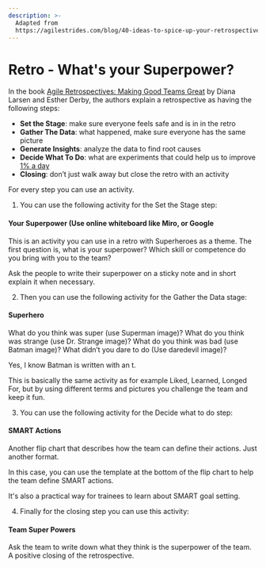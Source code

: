 ```yaml
---
description: >-
  Adapted from
  https://agilestrides.com/blog/40-ideas-to-spice-up-your-retrospective/
---
```


# Retro - What's your Superpower?

In the book [Agile Retrospectives: Making Good Teams Great](https://www.amazon.com/Agile-Retrospectives-Making-Teams-Great/dp/0977616649) by Diana Larsen and Esther Derby, the authors explain a retrospective as having the following steps:

* **Set the Stage**: make sure everyone feels safe and is in in the retro
* **Gather The Data**: what happened, make sure everyone has the same picture
* **Generate Insights**: analyze the data to find root causes
* **Decide What To Do**: what are experiments that could help us to improve [1% a day](https://agilestrides.com/blog/113-practices-of-extreme-programming-applied-to-management/)
* **Closing**: don’t just walk away but close the retro with an activity

For every step you can use an activity. 

1. You can use the following activity for the Set the Stage step:

#### Your Superpower \(Use online whiteboard like Miro, or Google 

This is an activity you can use in a retro with Superheroes as a theme. The first question is, what is your superpower? Which skill or competence do you bring with you to the team?

Ask the people to write their superpower on a sticky note and in short explain it when necessary.

2. Then you can use the following activity for the Gather the Data stage:

#### Superhero

What do you think was super \(use Superman image\)? What do you think was strange \(use Dr. Strange image\)? What do you think was bad \(use Batman image\)? What didn’t you dare to do \(Use daredevil image\)?

Yes, I know Batman is written with an t.

This is basically the same activity as for example Liked, Learned, Longed For, but by using different terms and pictures you challenge the team and keep it fun.

3. You can use the following activity for the Decide what to do step:

#### SMART Actions

Another flip chart that describes how the team can define their actions. Just another format.

In this case, you can use the template at the bottom of the flip chart to help the team define SMART actions.

It's also a practical way for trainees to learn about SMART goal setting.

4. Finally for the closing step you can use this activity: 

#### Team Super Powers

Ask the team to write down what they think is the superpower of the team. A positive closing of the retrospective.

